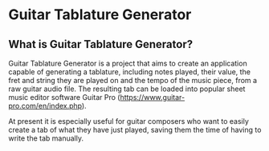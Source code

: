 ﻿# Guitar Tablature Generator
## What is Guitar Tablature Generator?
Guitar Tablature Generator is a project that aims to create an application capable of generating a tablature, including notes played, their value, the fret and string they are played on and the tempo of the music piece, from a raw guitar audio file. The resulting tab can be loaded into popular sheet music editor software Guitar Pro (https://www.guitar-pro.com/en/index.php).

At present it is especially useful for guitar composers who want to easily create a tab of what they have just played, saving them the time of having to write the tab manually.
